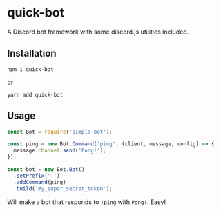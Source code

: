 # quick-bot

A Discord bot framework with some discord.js utilities included.

## Installation

```
npm i quick-bot
```
or
```
yarn add quick-bot
```

## Usage

```js
const Bot = require('simple-bot');

const ping = new Bot.Command('ping', (client, message, config) => {
  message.channel.send('Pong!');
});

const bot = new Bot.Bot()
  .setPrefix('!')
  .addCommand(ping)
  .build('my_super_secret_token');
```

Will make a bot that responds to `!ping` with `Pong!`. Easy!
